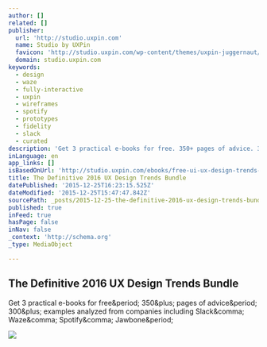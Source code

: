 ```yaml
---
author: []
related: []
publisher:
  url: 'http://studio.uxpin.com'
  name: Studio by UXPin
  favicon: 'http://studio.uxpin.com/wp-content/themes/uxpin-juggernaut/img/favicon.ico'
  domain: studio.uxpin.com
keywords:
  - design
  - waze
  - fully-interactive
  - uxpin
  - wireframes
  - spotify
  - prototypes
  - fidelity
  - slack
  - curated
description: 'Get 3 practical e-books for free. 350+ pages of advice. 300+ examples analyzed from companies including Slack, Waze, Spotify, Jawbone.'
inLanguage: en
app_links: []
isBasedOnUrl: 'http://studio.uxpin.com/ebooks/free-ui-ux-design-trends-2015-2016-ebook-bundle/'
title: The Definitive 2016 UX Design Trends Bundle
datePublished: '2015-12-25T16:23:15.525Z'
dateModified: '2015-12-25T15:47:47.842Z'
sourcePath: _posts/2015-12-25-the-definitive-2016-ux-design-trends-bundle.md
published: true
inFeed: true
hasPage: false
inNav: false
_context: 'http://schema.org'
_type: MediaObject

---
```

<article style=""><h1>The Definitive 2016 UX Design Trends Bundle</h1><p>Get 3 practical e-books for free&amp;period; 350&amp;plus; pages of advice&amp;period; 300&amp;plus; examples analyzed from companies including Slack&amp;comma; Waze&amp;comma; Spotify&amp;comma; Jawbone&amp;period;</p><img src="http://studio.uxpin.com/wp-content/uploads/2015/12/the-book_bundle1.png" /></article>